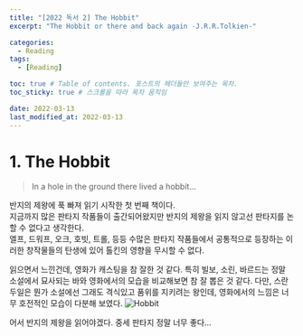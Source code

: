 ```yaml
---
title: "[2022 독서 2] The Hobbit"
excerpt: "The Hobbit or there and back again -J.R.R.Tolkien-"

categories:
  - Reading
tags:
  - [Reading]

toc: true # Table of contents. 포스트의 헤더들만 보여주는 목차.
toc_sticky: true # 스크롤을 따라 목차 움직임

date: 2022-03-13
last_modified_at: 2022-03-13
---
```

# 1. The Hobbit
> In a hole in the ground there lived a hobbit...  

반지의 제왕에 푹 빠져 읽기 시작한 첫 번째 책이다.  
지금까지 많은 판타지 작품들이 출간되어왔지만 반지의 제왕을 읽지 않고선 판타지를 논할 수 없다고 생각한다.  
엘프, 드워프, 오크, 호빗, 트롤, 등등 수많은 판타지 작품들에서 공통적으로 등장하는 이러한 창작물들의 탄생에 있어 톨킨의 영향을 무시할 수 없다.  

읽으면서 느낀건데, 영화가 캐스팅을 참 잘한 것 같다. 특히 빌보, 소린, 바르드는 정말 소설에서 묘사되는 바와 영화에서의 모습을 비교해보면 참 잘 뽑은 것 같다. 다만, 스란두일은 뭔가 소설에선 그래도 격식있고 품위를 지키려는 왕인데, 영화에서의 느낌은 너무 호전적인 모습이 다분해 보였다.
![Hobbit](https://thenerdstash.com/wp-content/uploads/2022/01/The-Hobbit-trilogy.jpg)

어서 반지의 제왕을 읽어야겠다. 중세 판타지 정말 너무 좋다...